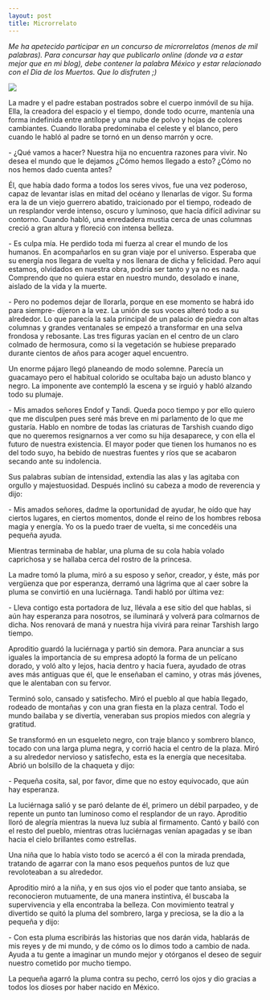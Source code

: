 ```yaml
---
layout: post
title: Microrrelato
---
```



_Me ha apetecido participar en un concurso de microrrelatos (menos de mil palabras). Para concursar hay que publicarlo online 
(donde va a estar mejor que en mi blog), debe contener la palabra México y estar relacionado con el Dia de los Muertos.
 Que lo disfruten ;)_

![](https://i.imgur.com/4VecwHF.png)

La madre y el padre estaban postrados sobre el cuerpo inmóvil de su hija. Ella, la creadora del espacio y el tiempo, donde todo ocurre, mantenía una forma indefinida entre antílope y una nube de polvo y hojas de colores cambiantes. Cuando lloraba predominaba el celeste y el blanco, pero cuando le habló al padre se tornó en un denso marrón y ocre. 


\- ¿Qué vamos a hacer? Nuestra hija no encuentra razones para vivir. No desea el mundo que le dejamos ¿Cómo hemos llegado a esto? ¿Cómo no nos hemos dado cuenta antes?

Él, que había dado forma a todos los seres vivos, fue una vez poderoso, capaz de levantar islas en mitad del océano y llenarlas de vigor. Su forma era la de un viejo guerrero abatido, traicionado por el tiempo, rodeado de un resplandor verde intenso, oscuro y luminoso, que hacía difícil adivinar su contorno. Cuando habló, una enredadera mustia cerca de unas columnas creció a gran altura  y floreció con intensa belleza.

\- Es culpa mía. He perdido toda mi fuerza al crear el mundo de los humanos. En acompañarlos en su gran viaje por el universo. Esperaba que su energía nos llegara de vuelta y nos llenara de dicha y felicidad. Pero aquí estamos, olvidados en nuestra obra, podría ser tanto y ya no es nada. Comprendo que no quiera estar en nuestro mundo, desolado e inane, aislado de la vida y la muerte.

\- Pero no podemos dejar de llorarla, porque en ese momento se habrá ido para siempre- dijeron a la vez. La unión de sus voces alteró todo a su alrededor. Lo que parecía la sala principal de un palacio de piedra con altas columnas y grandes ventanales se empezó a transformar en una selva frondosa y rebosante. Las tres figuras yacían en el centro de un claro colmado de hermosura, como si la vegetación se hubiese preparado durante cientos de años para acoger aquel encuentro. 

Un enorme pájaro llegó planeando de modo solemne. Parecía un guacamayo pero el habitual colorido se ocultaba bajo un adusto blanco y negro. La imponente ave contempló la escena y se irguió y habló alzando todo su plumaje.

\- Mis amados señores Endof y Tandi. Queda poco tiempo y por ello quiero que me disculpen pues seré más breve en mi parlamento de lo que me gustaría.  Hablo en nombre de todas las criaturas de Tarshish cuando digo que no queremos resignarnos a ver como su hija desaparece, y con ella el futuro de nuestra existencia. El mayor poder que tienen los humanos no es del todo suyo, ha bebido de nuestras fuentes y ríos que se acabaron secando ante su indolencia.

Sus palabras subían de intensidad, extendía las alas y las agitaba con orgullo y majestuosidad. Después inclinó su cabeza a modo de reverencia y dijo:

\-  Mis amados señores, dadme la oportunidad de ayudar, he oído que hay ciertos lugares, en ciertos momentos, donde el reino de los hombres rebosa magia y energía.  Yo os la puedo traer de vuelta, si me concedéis una pequeña ayuda.

Mientras terminaba de hablar, una pluma de su cola había volado caprichosa y se hallaba cerca del rostro de la princesa.

La madre tomó la pluma, miró a su esposo y señor, creador, y éste, más por vergüenza que por esperanza, derramó una lágrima que al caer sobre la pluma se convirtió en una luciérnaga. Tandi habló por última vez:

\- Lleva contigo esta portadora de luz, llévala a ese sitio del que hablas, si aún hay esperanza para nosotros, se iluminará y volverá para colmarnos de dicha. Nos renovará de maná y nuestra hija vivirá para reinar Tarshish largo tiempo.

Aproditio guardó la luciérnaga y partió sin demora. Para anunciar a sus iguales la importancia de su empresa adoptó la forma de un pelícano dorado, y voló alto y lejos, hacia dentro y hacia fuera, ayudado de otras aves más antiguas que él, que le enseñaban el camino, y otras más jóvenes, que le alentaban con su fervor. 

Terminó solo, cansado y satisfecho. Miró el pueblo al que había llegado, rodeado de montañas y con una gran fiesta en la plaza central. Todo el mundo bailaba y se divertía, veneraban sus propios miedos con alegría y gratitud. 

Se transformó en un esqueleto negro, con traje blanco y sombrero blanco, tocado con una larga pluma negra, y corrió hacia el centro de la plaza. Miró a su alrededor nervioso y satisfecho, esta es la energía que necesitaba. Abrió un bolsillo de la chaqueta y dijo:

\- Pequeña cosita, sal, por favor, dime que no estoy equivocado, que aún hay esperanza.

La luciérnaga salió y se paró delante de él, primero un débil parpadeo, y de repente un punto tan luminoso como el resplandor de un rayo. Aproditio lloró de alegría mientras la nueva luz subía al firmamento. Cantó y bailó con el resto del pueblo, mientras otras luciérnagas venían apagadas y se iban hacia el cielo brillantes como estrellas.

Una niña que lo había visto todo se acercó a él con la mirada prendada, tratando de agarrar con la mano esos pequeños puntos de luz que revoloteaban a su alrededor.

Aproditio miró a la niña, y en sus ojos vio el poder que tanto ansiaba, se reconocieron mutuamente, de una manera instintiva, él buscaba la supervivencia y ella encontraba la belleza. Con movimiento teatral y divertido se quitó la pluma del sombrero, larga y preciosa, se la dio a la pequeña y dijo:

\- Con esta pluma escribirás las historias que nos darán vida, hablarás de mis reyes y de mi mundo, y de cómo os lo dimos todo a cambio de nada. Ayuda a tu gente a imaginar un mundo mejor y otórganos el deseo de seguir nuestro cometido por mucho tiempo. 

La pequeña agarró la pluma contra su pecho, cerró los ojos y dio gracias a todos los dioses por haber nacido en México.
